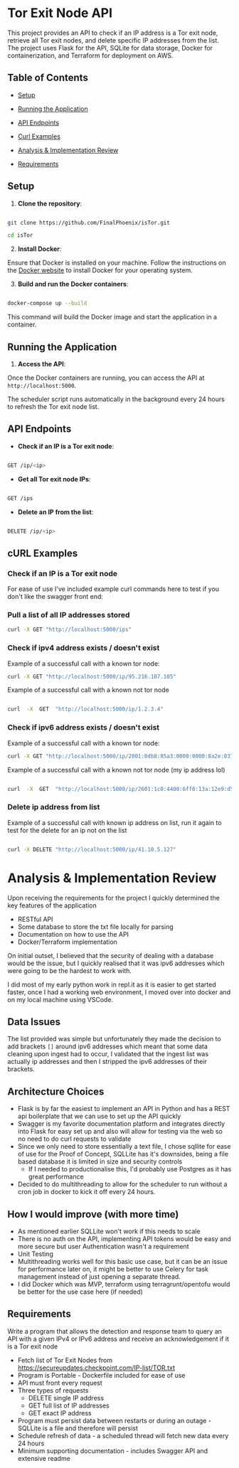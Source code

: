 # Tor Exit Node API

  

This project provides an API to check if an IP address is a Tor exit node, retrieve all Tor exit nodes, and delete specific IP addresses from the list. The project uses Flask for the API, SQLite for data storage, Docker for containerization, and Terraform for deployment on AWS.

  

## Table of Contents

  

- [Setup](#setup)

- [Running the Application](#running-the-application)

- [API Endpoints](#api-endpoints)

- [Curl Examples](#curl-examples)

- [Analysis & Implementation Review](#analysis--implementation-review)
- [Requirements](#requirements)
  

## Setup

  

1.  **Clone the repository**:

  

```bash

git clone https://github.com/FinalPhoenix/isTor.git

cd isTor

```

  

2.  **Install Docker**:

  

Ensure that Docker is installed on your machine. Follow the instructions on the [Docker website](https://docs.docker.com/get-docker/) to install Docker for your operating system.

  

3.  **Build and run the Docker containers**:

  

```bash

docker-compose up --build

```

  

This command will build the Docker image and start the application in a container.

  

## Running the Application

  

1.  **Access the API**:

  

Once the Docker containers are running, you can access the API at `http://localhost:5000`.


The scheduler script runs automatically in the background every 24 hours to refresh the Tor exit node list.

  

## API Endpoints

  

-  **Check if an IP is a Tor exit node**:

  

```bash

GET /ip/<ip>

```

  

-  **Get all Tor exit node IPs**:

  

```bash

GET /ips

```

  

-  **Delete an IP from the list**:

  

```bash

DELETE /ip/<ip>

```

  

## cURL Examples

  

### Check if an IP is a Tor exit node

For ease of use I've included example curl commands here to test if you don't like the swagger front end:

### Pull a list of all IP addresses stored

```bash
curl -X GET "http://localhost:5000/ips"
```

### Check if ipv4 address exists / doesn't exist

Example of a successful call with a known tor node:
```bash
curl -X GET "http://localhost:5000/ip/95.216.107.105"
```

Example of a successful call with a known not tor node

```bash

curl  -X  GET  "http://localhost:5000/ip/1.2.3.4"

```


### Check if ipv6 address exists / doesn't exist

Example of a successful call with a known tor node:
```bash
curl -X GET "http://localhost:5000/ip/2001:0db8:85a3:0000:0000:8a2e:0370:7334"
```

Example of a successful call with a known not tor node (my ip address lol)

```bash

curl  -X  GET  "http://localhost:5000/ip/2601:1c0:4400:6ff0:13a:12e9:d5a2:b9b8"

```

### Delete ip address from list

Example of a successful call with known ip address on list, run it again to test for the delete for an ip not on the list

```bash

curl -X DELETE "http://localhost:5000/ip/41.10.5.127"

```

# Analysis & Implementation Review

Upon receiving the requirements for the project I quickly determined the key features of the application

* RESTful API
* Some database to store the txt file locally for parsing
* Documentation on how to use the API
* Docker/Terraform implementation

On initial outset, I believed that the security of dealing with a database would be the issue, but I quickly realised that it was ipv6 addresses which were going to be the hardest to work with. 

I did most of my early python work in repl.it as it is easier to get started faster, once I had a working web environment, I moved over into docker and on my local machine using VSCode.

## Data Issues

The list provided was simple but unfortunately they made the decision to add brackets `[]` around ipv6 addresses which meant that some data cleaning upon ingest had to occur, I validated that the ingest list was actually ip addresses and then I stripped the ipv6 addresses of their brackets. 


## Architecture Choices

* Flask is by far the easiest to implement an API in Python and has a REST api boilerplate that we can use to set up the API quickly
* Swagger is my favorite documentation platform and integrates directly into Flask for easy set up and also will allow for testing via the web so no need to do curl requests to validate
* Since we only need to store essentially a text file, I chose sqllite for ease of use for the Proof of Concept, SQLLite has it's downsides, being a file based database it is limited in size and security controls
	* If I needed to productionalise this, I'd probably use Postgres as it has great performance
* Decided to do multithreading to allow for the scheduler to run without a cron job in docker to kick it off every 24 hours.

## How I would improve (with more time)
* As mentioned earlier SQLLite won't work if this needs to scale
* There is no auth on the API, implementing API tokens would be easy and more secure but user Authentication wasn't a requirement
* Unit Testing
* Multithreading works well for this basic use case, but it can be an issue for performance later on, it might be better to use Celery for task management instead of just opening a separate thread. 
* I did Docker which was MVP, terraform using terragrunt/opentofu would be better for the use case here (if needed) 

## Requirements

Write a program that allows the detection and response team to query an API with a given IPv4 or IPv6 address and
receive an acknowledgement if it is a Tor exit node

* Fetch list of Tor Exit Nodes from https://secureupdates.checkpoint.com/IP-list/TOR.txt
* Program is Portable - Dockerfile included for ease of use
* API must front every request
* Three types of requests
	* DELETE single IP address
	* GET full list of IP addresses
	* GET exact IP address 
* Program must persist data between restarts or during an outage - SQLLite is a file and therefore will persist
* Schedule refresh of data - a scheduled thread will fetch new data every 24 hours
* Minimum supporting documentation - includes Swagger API and extensive readme